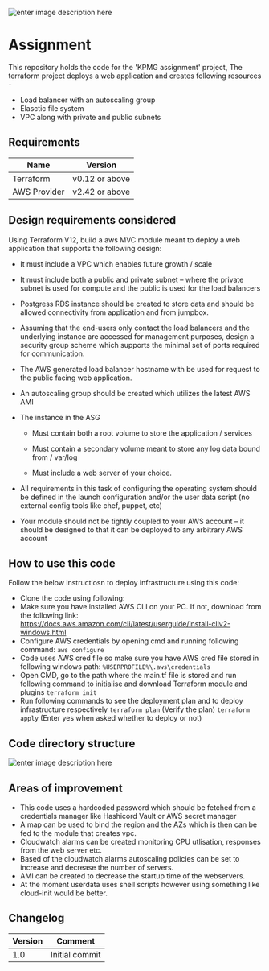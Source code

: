 ![enter image description here](https://www.datocms-assets.com/2885/1506457071-blog-terraform-list.svg)

# **Assignment**

This repository holds the code for the 'KPMG assignment' project,
The terraform project deploys a web application and creates following resources -
- Load balancer with an autoscaling group
- Elasctic file system
- VPC along with private and public subnets


## Requirements
Name | Version
---------|-------
Terraform | v0.12 or above
AWS Provider	| v2.42 or above

## Design requirements considered

Using Terraform V12, build a aws MVC  module meant to deploy a web application that supports the following design:

- It must include a VPC which enables future growth / scale

- It must include both a public and private subnet – where the private subnet is used for compute and the public is used for the load balancers

- Postgress RDS instance should be created to store data and should be allowed connectivity from application and from jumpbox.
  
- Assuming that the end-users only contact the load balancers and the underlying instance are accessed for management purposes, design a security group scheme which supports the minimal set of ports required for communication.

- The AWS generated load balancer hostname with be used for request to the public facing web application.

- An autoscaling group should be created which utilizes the latest AWS AMI

- The instance in the ASG

	 - Must contain both a root volume to store the application / services

	- Must contain a secondary volume meant to store any log data bound from / var/log

	- Must include a web server of your choice.

- All requirements in this task of configuring the operating system should be defined in the launch configuration and/or the user data script (no external config tools like chef, puppet, etc)
- Your module should not be tightly coupled to your AWS account – it should be designed to that it can be deployed to any arbitrary AWS account



## How to use this code

Follow the below instructiosn to deploy infrastructure using this code:

- Clone the code using following:
- Make sure you have installed AWS CLI on your PC. If not, download from the following link:
    https://docs.aws.amazon.com/cli/latest/userguide/install-cliv2-windows.html
- Configure AWS credentials by opening cmd and running following command:
 `aws configure`
 - Code uses AWS cred file so make sure you have AWS cred file stored in following windows path:
  `%USERPROFILE%\.aws\credentials`
  - Open CMD, go to the path where the main.tf file is stored and run following command to initialise and download Terraform module and plugins
   `terraform init`
   - Run following commands to see the deployment plan and to deploy infrastructure respectively
    `terraform plan` (Verify the plan)
    `terraform apply` (Enter yes when asked whether to deploy or not)

## Code directory structure
![enter image description here]()

## Areas of improvement
- This code uses a hardcoded password which should be fetched from a credentials manager like Hashicord Vault or AWS secret manager
- A map can be used to bind the region and the AZs which is then can be fed to the module that creates vpc.
- Cloudwatch alarms can be created monitoring CPU utlisation, responses from the web server etc.
- Based of the cloudwatch alarms autoscaling policies can be set to increase and decrease the number of servers.
- AMI can be created to decrease the startup time of the webservers.
- At the moment userdata uses shell scripts however using something like cloud-init would be better.

## Changelog
Version | Comment
---------|-------
1.0 | Initial commit
